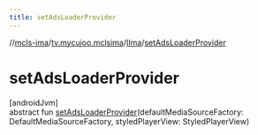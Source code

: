 ```yaml
---
title: setAdsLoaderProvider
---
```

//[mcls-ima](../../../index.html)/[tv.mycujoo.mclsima](../index.html)/[IIma](index.html)/[setAdsLoaderProvider](set-ads-loader-provider.html)



# setAdsLoaderProvider



[androidJvm]\
abstract fun [setAdsLoaderProvider](set-ads-loader-provider.html)(defaultMediaSourceFactory: DefaultMediaSourceFactory, styledPlayerView: StyledPlayerView)




